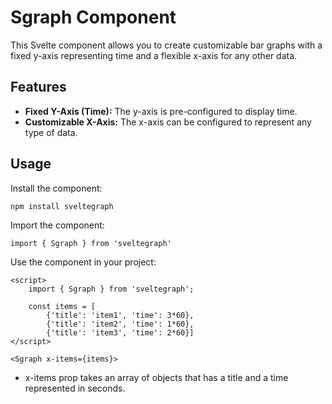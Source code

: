 # Sgraph Component

This Svelte component allows you to create customizable bar graphs with a fixed y-axis representing time and a flexible x-axis for any other data.

## Features

- **Fixed Y-Axis (Time):** The y-axis is pre-configured to display time.
- **Customizable X-Axis:** The x-axis can be configured to represent any type of data.


## Usage

Install the component:

`npm install sveltegraph`

Import the component:

`import { Sgraph } from 'sveltegraph'`

Use the component in your project:

```
<script>
    import { Sgraph } from 'sveltegraph';

    const items = [
        {'title': 'item1', 'time': 3*60},
        {'title': 'item2', 'time': 1*60},
        {'title': 'item3', 'time': 2*60}]
</script>

<Sgraph x-items={items}>
```

- x-items prop takes an array of objects that has a title and a time represented in seconds.
